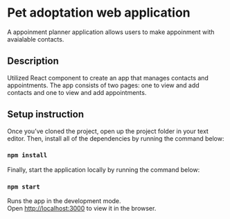 # Pet adoptation web application
A appoinment planner application allows users to make appoinment with avaialable contacts.

## Description
Utilized React component to create an app that manages contacts and appointments. The app consists of two pages: one to view and add contacts and one to view and add appointments.

## Setup instruction

Once you’ve cloned the project, open up the project folder in your text editor. Then, install all of the dependencies by running the command below:

### `npm install`

Finally, start the application locally by running the command below:

### `npm start`

Runs the app in the development mode.\
Open [http://localhost:3000](http://localhost:3000) to view it in the browser.